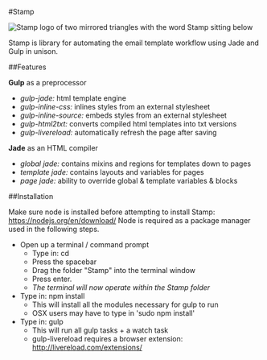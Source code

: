 #Stamp

<img src="http://github.com/mimoduo/Stamp/logo.png" alt="Stamp logo of two mirrored triangles with the word Stamp sitting below" />

Stamp is library for automating the email template workflow using Jade and Gulp in unison.

##Features

**Gulp** as a preprocessor

* _gulp-jade:_ html template engine
* _gulp-inline-css:_ inlines styles from an external stylesheet
* _gulp-inline-source:_ embeds styles from an external stylesheet
* _gulp-html2txt:_ converts compiled html templates into txt versions
* _gulp-livereload:_ automatically refresh the page after saving

**Jade** as an HTML compiler

* _global jade:_ contains mixins and regions for templates down to pages
* _template jade:_ contains layouts and variables for pages
* _page jade:_ ability to override global & template variables & blocks

##Installation

Make sure node is installed before attempting to install Stamp: https://nodejs.org/en/download/ Node is required as a package manager used in the following steps.

* Open up a terminal / command prompt
  * Type in: cd
  * Press the spacebar
  * Drag the folder "Stamp" into the terminal window
  * Press enter.
  * _The terminal will now operate within the Stamp folder_
* Type in: npm install
  * This will install all the modules necessary for gulp to run
  * OSX users may have to type in 'sudo npm install'
* Type in: gulp
  * This will run all gulp tasks + a watch task
  * gulp-livereload requires a browser extension: http://livereload.com/extensions/
